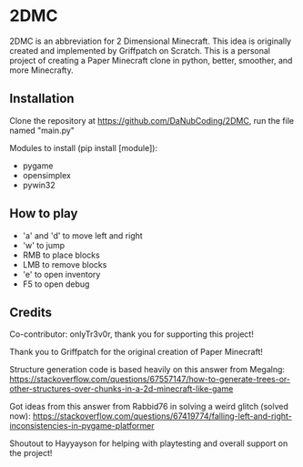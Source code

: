 # 2DMC

2DMC is an abbreviation for 2 Dimensional Minecraft. This idea is originally created and implemented by Griffpatch on Scratch. This is a personal project of creating a Paper Minecraft clone in python, better, smoother, and more Minecrafty.

## Installation

Clone the repository at <https://github.com/DaNubCoding/2DMC>, run the file named "main.py"

Modules to install (pip install [module]):

- pygame
- opensimplex
- pywin32

## How to play

- 'a' and 'd' to move left and right
- 'w' to jump
- RMB to place blocks
- LMB to remove blocks
- 'e' to open inventory
- F5 to open debug

## Credits

Co-contributor: onlyTr3v0r, thank you for supporting this project!

Thank you to Griffpatch for the original creation of Paper Minecraft!

Structure generation code is based heavily on this answer from Megalng: <https://stackoverflow.com/questions/67557147/how-to-generate-trees-or-other-structures-over-chunks-in-a-2d-minecraft-like-game>

Got ideas from this answer from Rabbid76 in solving a weird glitch (solved now): <https://stackoverflow.com/questions/67419774/falling-left-and-right-inconsistencies-in-pygame-platformer>

Shoutout to Hayyayson for helping with playtesting and overall support on the project!
